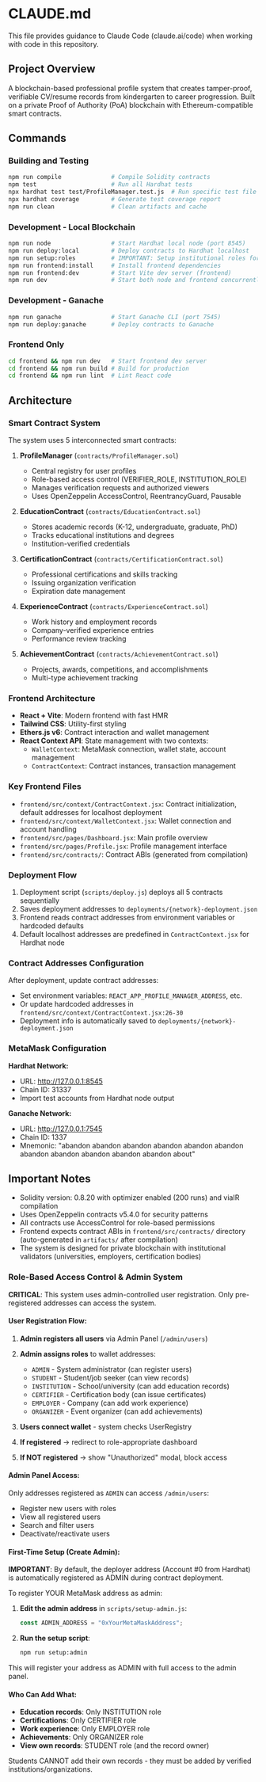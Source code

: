 # CLAUDE.md

This file provides guidance to Claude Code (claude.ai/code) when working with code in this repository.

## Project Overview

A blockchain-based professional profile system that creates tamper-proof, verifiable CV/resume records from kindergarten to career progression. Built on a private Proof of Authority (PoA) blockchain with Ethereum-compatible smart contracts.

## Commands

### Building and Testing
```bash
npm run compile              # Compile Solidity contracts
npm test                     # Run all Hardhat tests
npx hardhat test test/ProfileManager.test.js  # Run specific test file
npx hardhat coverage         # Generate test coverage report
npm run clean                # Clean artifacts and cache
```

### Development - Local Blockchain
```bash
npm run node                 # Start Hardhat local node (port 8545)
npm run deploy:local         # Deploy contracts to Hardhat localhost
npm run setup:roles          # IMPORTANT: Setup institutional roles for testing
npm run frontend:install     # Install frontend dependencies
npm run frontend:dev         # Start Vite dev server (frontend)
npm run dev                  # Start both node and frontend concurrently
```

### Development - Ganache
```bash
npm run ganache              # Start Ganache CLI (port 7545)
npm run deploy:ganache       # Deploy contracts to Ganache
```

### Frontend Only
```bash
cd frontend && npm run dev   # Start frontend dev server
cd frontend && npm run build # Build for production
cd frontend && npm run lint  # Lint React code
```

## Architecture

### Smart Contract System

The system uses 5 interconnected smart contracts:

1. **ProfileManager** (`contracts/ProfileManager.sol`)
   - Central registry for user profiles
   - Role-based access control (VERIFIER_ROLE, INSTITUTION_ROLE)
   - Manages verification requests and authorized viewers
   - Uses OpenZeppelin AccessControl, ReentrancyGuard, Pausable

2. **EducationContract** (`contracts/EducationContract.sol`)
   - Stores academic records (K-12, undergraduate, graduate, PhD)
   - Tracks educational institutions and degrees
   - Institution-verified credentials

3. **CertificationContract** (`contracts/CertificationContract.sol`)
   - Professional certifications and skills tracking
   - Issuing organization verification
   - Expiration date management

4. **ExperienceContract** (`contracts/ExperienceContract.sol`)
   - Work history and employment records
   - Company-verified experience entries
   - Performance review tracking

5. **AchievementContract** (`contracts/AchievementContract.sol`)
   - Projects, awards, competitions, and accomplishments
   - Multi-type achievement tracking

### Frontend Architecture

- **React + Vite**: Modern frontend with fast HMR
- **Tailwind CSS**: Utility-first styling
- **Ethers.js v6**: Contract interaction and wallet management
- **React Context API**: State management with two contexts:
  - `WalletContext`: MetaMask connection, wallet state, account management
  - `ContractContext`: Contract instances, transaction management

### Key Frontend Files

- `frontend/src/context/ContractContext.jsx`: Contract initialization, default addresses for localhost deployment
- `frontend/src/context/WalletContext.jsx`: Wallet connection and account handling
- `frontend/src/pages/Dashboard.jsx`: Main profile overview
- `frontend/src/pages/Profile.jsx`: Profile management interface
- `frontend/src/contracts/`: Contract ABIs (generated from compilation)

### Deployment Flow

1. Deployment script (`scripts/deploy.js`) deploys all 5 contracts sequentially
2. Saves deployment addresses to `deployments/{network}-deployment.json`
3. Frontend reads contract addresses from environment variables or hardcoded defaults
4. Default localhost addresses are predefined in `ContractContext.jsx` for Hardhat node

### Contract Addresses Configuration

After deployment, update contract addresses:
- Set environment variables: `REACT_APP_PROFILE_MANAGER_ADDRESS`, etc.
- Or update hardcoded addresses in `frontend/src/context/ContractContext.jsx:26-30`
- Deployment info is automatically saved to `deployments/{network}-deployment.json`

### MetaMask Configuration

**Hardhat Network:**
- URL: http://127.0.0.1:8545
- Chain ID: 31337
- Import test accounts from Hardhat node output

**Ganache Network:**
- URL: http://127.0.0.1:7545
- Chain ID: 1337
- Mnemonic: "abandon abandon abandon abandon abandon abandon abandon abandon abandon abandon abandon about"

## Important Notes

- Solidity version: 0.8.20 with optimizer enabled (200 runs) and viaIR compilation
- Uses OpenZeppelin contracts v5.4.0 for security patterns
- All contracts use AccessControl for role-based permissions
- Frontend expects contract ABIs in `frontend/src/contracts/` directory (auto-generated in `artifacts/` after compilation)
- The system is designed for private blockchain with institutional validators (universities, employers, certification bodies)

### Role-Based Access Control & Admin System

**CRITICAL**: This system uses admin-controlled user registration. Only pre-registered addresses can access the system.

#### User Registration Flow:

1. **Admin registers all users** via Admin Panel (`/admin/users`)
2. **Admin assigns roles** to wallet addresses:
   - `ADMIN` - System administrator (can register users)
   - `STUDENT` - Student/job seeker (can view records)
   - `INSTITUTION` - School/university (can add education records)
   - `CERTIFIER` - Certification body (can issue certificates)
   - `EMPLOYER` - Company (can add work experience)
   - `ORGANIZER` - Event organizer (can add achievements)

3. **Users connect wallet** - system checks UserRegistry
4. **If registered** → redirect to role-appropriate dashboard
5. **If NOT registered** → show "Unauthorized" modal, block access

#### Admin Panel Access:

Only addresses registered as `ADMIN` can access `/admin/users`:
- Register new users with roles
- View all registered users
- Search and filter users
- Deactivate/reactivate users

#### First-Time Setup (Create Admin):

**IMPORTANT**: By default, the deployer address (Account #0 from Hardhat) is automatically registered as ADMIN during contract deployment.

To register YOUR MetaMask address as admin:

1. **Edit the admin address** in `scripts/setup-admin.js`:
   ```javascript
   const ADMIN_ADDRESS = "0xYourMetaMaskAddress";
   ```

2. **Run the setup script**:
   ```bash
   npm run setup:admin
   ```

This will register your address as ADMIN with full access to the admin panel.

#### Who Can Add What:

- **Education records**: Only INSTITUTION role
- **Certifications**: Only CERTIFIER role
- **Work experience**: Only EMPLOYER role
- **Achievements**: Only ORGANIZER role
- **View own records**: STUDENT role (and the record owner)

Students CANNOT add their own records - they must be added by verified institutions/organizations.